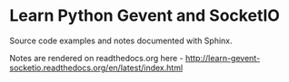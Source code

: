 # Learn Python Gevent and SocketIO

Source code examples and notes documented with Sphinx.

Notes are rendered on readthedocs.org here - http://learn-gevent-socketio.readthedocs.org/en/latest/index.html
